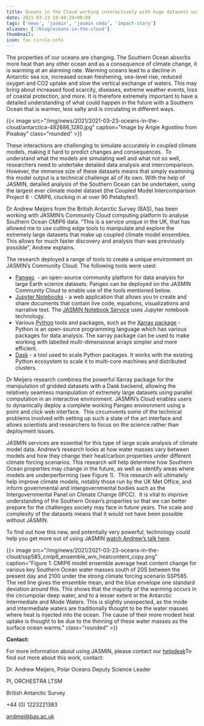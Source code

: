 ```yaml
---
title: Oceans in the Cloud working interactively with huge datasets using Pangeo
date: 2021-03-23 14:44:29+00:00
tags: ['news', 'jasmin', 'jasmin ceda', 'impact-story']
aliases: ['/blog/oceans-in-the-cloud']
thumbnail: 
icon: fas circle-info
---
```


The properties of our oceans are changing. The Southern Ocean absorbs more heat than any other ocean and as a consequence of climate change, it is warming at an alarming rate. Warming oceans lead to a decline in Antarctic sea ice, increased ocean freshening, sea-level rise, reduced oxygen and CO2 uptake and slow the vertical exchange of waters. This may bring about increased food scarcity, diseases, extreme weather events, loss of coastal protection, and more. It is therefore extremely important to have a detailed understanding of what could happen in the future with a Southern Ocean that is warmer, less salty and is circulating in different ways.

{{< image src="/img/news/2021/2021-03-23-oceans-in-the-cloud/antarctica-482686_1280.jpg"  caption="Image by Angie Agostino from Pixabay" class="rounded" >}}

These interactions are challenging to simulate accurately in coupled climate models, making it hard to predict changes and consequences.  To understand what the models are simulating well and what not so well, researchers need to undertake detailed data analysis and intercomparison. However, the immense size of these datasets means that simply examining the model output is a technical challenge all of its own. With the help of JASMIN, detailed analysis of the Southern Ocean can be undertaken, using the largest ever climate model dataset (the Coupled Model Intercomparison Project 6 - CMIP6, clocking in at over 90 Petabytes!).
  
Dr Andrew Meijers from the British Antarctic Survey (BAS), has been working with JASMIN’s Community Cloud computing platform to analyse Southern Ocean CMIP6 data. “This is a service unique in the UK, that has allowed me to use cutting edge tools to manipulate and explore the extremely large datasets that make up coupled climate model ensembles. This allows for much faster discovery and analysis than was previously possible”, Andrew explains.  
  
The research deployed a range of tools to create a unique environment on JASMIN’s Community Cloud. The following tools were used:

* [Pangeo](https://pangeo.io/about.html)  - an open-source community platform for data analysis for large Earth science datasets. Pangeo can be deployed on the JASMIN Community Cloud to enable use of the tools mentioned below.
* [Jupyter Notebooks](https://jupyter.org/) - a web application that allows you to create and share documents that contain live code, equations, visualizations and narrative text. The [JASMIN Notebook Service](https://help.jasmin.ac.uk/article/4851-jasmin-notebook-service) uses Jupyter notebook technology.
* Various [Python](https://www.python.org/) tools and packages, such as the [Xarray package](https://pypi.org/project/xarray/) - Python is an open-source programming language which has various packages for data analysis. The xarray package can be used to make working with labelled multi-dimensional arrays simpler and more efficient.
* [Dask](https://dask.org/) - a tool used to scale Python packages. It works with the existing Python ecosystem to scale it to multi-core machines and distributed clusters.

Dr Meijers research combines the powerful Xarray package for the manipulation of gridded datasets with a Dask backend, allowing the relatively seamless manipulation of extremely large datasets using parallel computation in an interactive environment. JASMIN’s Cloud enables users to dynamically deploy a complete working Pangeo environment using a point and click web interface.  This circumvents some of the technical problems involved with setting up such a state of the art interface and allows scientists and researchers to focus on the science rather than deployment issues.  
  
JASMIN services are essential for this type of large scale analysis of climate model data. Andrew’s research looks at how water masses vary between models and how they change their heat/carbon properties under different climate forcing scenarios. This research will help determine how Southern Ocean properties may change in the future, as well as identify areas where models are underperforming (see Figure 1).  This research will ultimately help improve climate models, notably those run by the UK Met Office, and inform governmental and intergovernmental bodies such as the Intergovernmental Panel on Climate Change (IPCC).  It is vital to improve understanding of the Southern Ocean’s properties so that we can better prepare for the challenges society may face in future years. The scale and complexity of the datasets means that it would not have been possible without JASMIN.

To find out how this new, and potentially very powerful, technology could help you get more out of using JASMIN [watch Andrew’s talk here](/events/past/jasmin-user-seminar-series/).  
  
 {{< image src="/img/news/2021/2021-03-23-oceans-in-the-cloud/ssp585_cmip6_ensemble_wm_heatcontent_copy.png"  caption="Figure 1: CMIP6 model ensemble average heat content change for various key Southern Ocean water masses south of 20S between the present day and 2100 under the strong climate forcing scenario SSP585. The red line gives the ensemble mean, and the blue envelope one standard deviation around this. This shows that the majority of the warming occurs in the circumpolar deep water, and to a lesser extent in the Antarctic Intermediate and Mode Waters. This is slightly unexpected, as the mode and intermediate waters are traditionally thought to be the water masses where heat is injected into the ocean. The cause of their more modest heat uptake is thought to be due to the thinning of these water masses as the surface ocean warms." class="rounded" >}}

**Contact:**

For more information about using JASMIN, please contact our [helpdesk](mailto:support@jasmin.ac.uk)To find out more about this work, contact:

Dr. Andrew Meijers, Polar Oceans Deputy Science Leader

PI, ORCHESTRA LTSM

British Antarctic Survey

+44 (0) 1223221383

[andmei@bas.ac.uk](mailto:andmei@bas.ac.uk)

